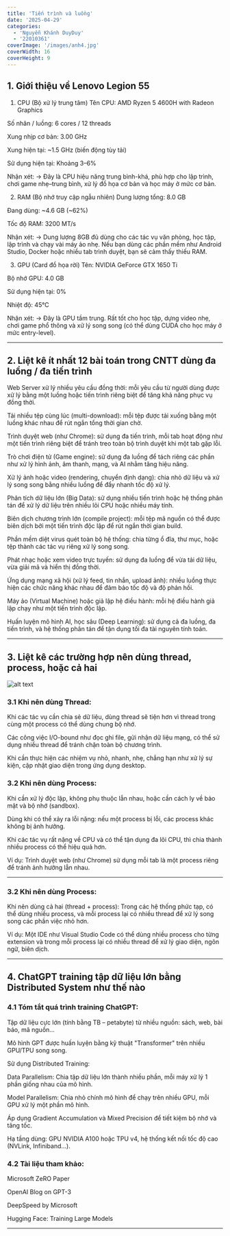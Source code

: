```yaml
---
title: 'Tiến trình và luồng'
date: '2025-04-29'
categories:
  - 'Nguyễn Khánh DuyDuy'
  - '22010361'
coverImage: '/images/anh4.jpg'
coverWidth: 16
coverHeight: 9
---
```


## 1. Giới thiệu về Lenovo Legion 55

1. CPU (Bộ xử lý trung tâm)
   Tên CPU: AMD Ryzen 5 4600H with Radeon Graphics

Số nhân / luồng: 6 cores / 12 threads

Xung nhịp cơ bản: 3.00 GHz

Xung hiện tại: ~1.5 GHz (biến động tùy tải)

Sử dụng hiện tại: Khoảng 3–6%

Nhận xét:
→ Đây là CPU hiệu năng trung bình-khá, phù hợp cho lập trình, chơi game nhẹ–trung bình, xử lý đồ họa cơ bản và học máy ở mức cơ bản.

2. RAM (Bộ nhớ truy cập ngẫu nhiên)
   Dung lượng tổng: 8.0 GB

Đang dùng: ~4.6 GB (~62%)

Tốc độ RAM: 3200 MT/s

Nhận xét:
→ Dung lượng 8GB đủ dùng cho các tác vụ văn phòng, học tập, lập trình và chạy vài máy ảo nhẹ. Nếu bạn dùng các phần mềm như Android Studio, Docker hoặc nhiều tab trình duyệt, bạn sẽ cảm thấy thiếu RAM.

3. GPU (Card đồ họa rời)
   Tên: NVIDIA GeForce GTX 1650 Ti

Bộ nhớ GPU: 4.0 GB

Sử dụng hiện tại: 0%

Nhiệt độ: 45°C

Nhận xét:
→ Đây là GPU tầm trung. Rất tốt cho học tập, dựng video nhẹ, chơi game phổ thông và xử lý song song (có thể dùng CUDA cho học máy ở mức entry-level).

---

## 2. Liệt kê ít nhất 12 bài toán trong CNTT dùng đa luồng / đa tiến trình

Web Server xử lý nhiều yêu cầu đồng thời: mỗi yêu cầu từ người dùng được xử lý bằng một luồng hoặc tiến trình riêng biệt để tăng khả năng phục vụ đồng thời.

Tải nhiều tệp cùng lúc (multi-download): mỗi tệp được tải xuống bằng một luồng khác nhau để rút ngắn tổng thời gian chờ.

Trình duyệt web (như Chrome): sử dụng đa tiến trình, mỗi tab hoạt động như một tiến trình riêng biệt để tránh treo toàn bộ trình duyệt khi một tab gặp lỗi.

Trò chơi điện tử (Game engine): sử dụng đa luồng để tách riêng các phần như xử lý hình ảnh, âm thanh, mạng, và AI nhằm tăng hiệu năng.

Xử lý ảnh hoặc video (rendering, chuyển định dạng): chia nhỏ dữ liệu và xử lý song song bằng nhiều luồng để đẩy nhanh tốc độ xử lý.

Phân tích dữ liệu lớn (Big Data): sử dụng nhiều tiến trình hoặc hệ thống phân tán để xử lý dữ liệu trên nhiều lõi CPU hoặc nhiều máy tính.

Biên dịch chương trình lớn (compile project): mỗi tệp mã nguồn có thể được biên dịch bởi một tiến trình độc lập để rút ngắn thời gian build.

Phần mềm diệt virus quét toàn bộ hệ thống: chia từng ổ đĩa, thư mục, hoặc tệp thành các tác vụ riêng xử lý song song.

Phát nhạc hoặc xem video trực tuyến: sử dụng đa luồng để vừa tải dữ liệu, vừa giải mã và hiển thị đồng thời.

Ứng dụng mạng xã hội (xử lý feed, tin nhắn, upload ảnh): nhiều luồng thực hiện các chức năng khác nhau để đảm bảo tốc độ và độ phản hồi.

Máy ảo (Virtual Machine) hoặc giả lập hệ điều hành: mỗi hệ điều hành giả lập chạy như một tiến trình độc lập.

Huấn luyện mô hình AI, học sâu (Deep Learning): sử dụng cả đa luồng, đa tiến trình, và hệ thống phân tán để tận dụng tối đa tài nguyên tính toán.

---

## 3. Liệt kê các trường hợp nên dùng thread, process, hoặc cả hai

![alt text](../../../images/anh5.jpg)

### 3.1 Khi nên dùng Thread:

Khi các tác vụ cần chia sẻ dữ liệu, dùng thread sẽ tiện hơn vì thread trong cùng một process có thể dùng chung bộ nhớ.

Các công việc I/O-bound như đọc ghi file, gửi nhận dữ liệu mạng, có thể sử dụng nhiều thread để tránh chặn toàn bộ chương trình.

Khi cần thực hiện các nhiệm vụ nhỏ, nhanh, nhẹ, chẳng hạn như xử lý sự kiện, cập nhật giao diện trong ứng dụng desktop.

### 3.2 Khi nên dùng Process:

Khi cần xử lý độc lập, không phụ thuộc lẫn nhau, hoặc cần cách ly về bảo mật và bộ nhớ (sandbox).

Dùng khi có thể xảy ra lỗi nặng: nếu một process bị lỗi, các process khác không bị ảnh hưởng.

Khi các tác vụ rất nặng về CPU và có thể tận dụng đa lõi CPU, thì chia thành nhiều process có thể hiệu quả hơn.

Ví dụ: Trình duyệt web (như Chrome) sử dụng mỗi tab là một process riêng để tránh ảnh hưởng lẫn nhau.

---

### 3.2 Khi nên dùng Process:

Khi nên dùng cả hai (thread + process):
Trong các hệ thống phức tạp, có thể dùng nhiều process, và mỗi process lại có nhiều thread để xử lý song song các phần việc nhỏ hơn.

Ví dụ: Một IDE như Visual Studio Code có thể dùng nhiều process cho từng extension và trong mỗi process lại có nhiều thread để xử lý giao diện, ngôn ngữ, biên dịch.

---

## 4. ChatGPT training tập dữ liệu lớn bằng Distributed System như thế nào

### 4.1 Tóm tắt quá trình training ChatGPT:

Tập dữ liệu cực lớn (tính bằng TB – petabyte) từ nhiều nguồn: sách, web, bài báo, mã nguồn...

Mô hình GPT được huấn luyện bằng kỹ thuật "Transformer" trên nhiều GPU/TPU song song.

Sử dụng Distributed Training:

Data Parallelism: Chia tập dữ liệu lớn thành nhiều phần, mỗi máy xử lý 1 phần giống nhau của mô hình.

Model Parallelism: Chia nhỏ chính mô hình để chạy trên nhiều GPU, mỗi GPU xử lý một phần mô hình.

Áp dụng Gradient Accumulation và Mixed Precision để tiết kiệm bộ nhớ và tăng tốc.

Hạ tầng dùng: GPU NVIDIA A100 hoặc TPU v4, hệ thống kết nối tốc độ cao (NVLink, Infiniband...).

### 4.2 Tài liệu tham khảo:

Microsoft ZeRO Paper

OpenAI Blog on GPT-3

DeepSpeed by Microsoft

Hugging Face: Training Large Models

---
